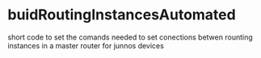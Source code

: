 # buidRoutingInstancesAutomated
short code to set the comands needed to set conections betwen rounting instances in a master router for junnos devices

